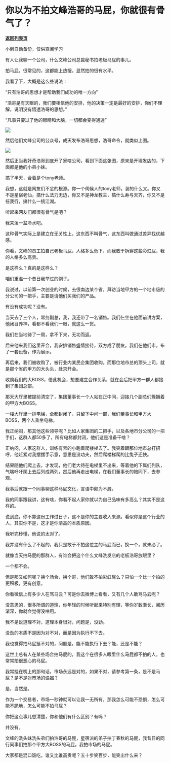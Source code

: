 # 你以为不拍文峰浩哥的马屁，你就很有骨气了？

[**返回列表页**](/gzh/记忆承载3)

小懒自动备份，仅供查阅学习

有人让我聊一个公司，什么文峰公司总裁秘书拍老板马屁的事儿。  

  

拍马屁，很常见的，这都能上热搜，显然拍的很有水平。

  

我看了下，大概是这么些说法：  

  

“只有浩哥的思想才是帮助我们成功的唯一方向”

  

“浩哥是有天眼的，我们要相信他的安排，他的决策一定是最好的安排，你们不理解，说明没有悟透浩哥的思想。”

  

“凡事只要过了他的眼睛和大脑，一切都会变得通透”

  

![](https://mmbiz.qpic.cn/mmbiz_png/R5G41XEd3GjwdzEUtyCibyH4YlKmXZTsiagajltzMfSTZ3PxlF109WtUVMDLtotLABSs3lJcmIOWCh5KoYUG3lLw/640?wx_fmt=png)

  

然后他们文峰公司的公众号，成天发布浩哥思想，浩哥命令，就类似上图。

  

![](https://mmbiz.qpic.cn/mmbiz_jpg/R5G41XEd3GjwdzEUtyCibyH4YlKmXZTsiaW0MicUzvicaIjicjss8HUeZVKGbaHSGic43MSat3lFOMVSdyxj0PYSLIiag/640?wx_fmt=jpeg)

  

然后正当我好奇浩哥到底开了家啥公司，看到下面这张图，原来是开理发店的，下面都是他的小弟小妹。

  

搞了半天，合着是个tony老师。  

  

我想，这就是网友们不忿的根源。你一个伺候人的tony老师，装的什么叉。你又不是星宿老仙，搞什么法力无边，你又不是神龙教主，搞什么寿与天齐，你又不是任我行，搞什么一统江湖。

  

听起来网友们都很有骨气是吧？  

  

我来泼一盆冷水吧。  

  

这种骨气实际上是建立在无关性上，这东西不叫骨气，这东西叫做通过差异找优越感。

  

你看，文峰的员工拍自己老板马屁，人格多么低下，而我敢于拆穿这些彩虹屁，我的人格多么高贵。

  

是这样么？真的是这样么？

  

咱们重温一个昔日我举过的例子。

  

我说过，以前第一次创业的时候，去很南边某个省，拜访当地甲方的一个地市级的分公司的一把手，主要是请他们买我们的产品。

  

有没有成功呢？没有。  

  

当天去了三个人，常务副总，我，我还带了一名销售。我们仨坐在他面前讲方案，他闭目养神，看都不看我们一眼，就这么一货。

  

我们在当地待了一周，拿不下来，无功而返。

  

后来他来我们这里开会，我安排销售盛情接待，双方成了朋友。我们在他们市，布了一套设备，作为展示。

  

再后来，我们被收购了，被行业内某民企集团收购。而那位地市总的顶头上司，就是那个省的甲方的大头头，赴京开会。

  

收购我们的大BOSS，借此机会，想要建立合作关系，就在会后把甲方一群人都接到了集团总部。

  

那天大厅里被提前清空了，集团董事长一个人站在正中间，迎接几个副总们簇拥着的甲方大BOSS。  

  

一楼大厅里一排电梯，全都封闭了，只留下中间一部，我们董事长和甲方大BOSS，两个人乘坐电梯。  

  

我正纳闷，那其他这些领导呢？比如人家集团的二把手，以及各地市分公司的一把手们，这群人都50多了，所有电梯都封闭，他们这是准备干啥？

  

正纳闷，人家这群人，训练有素的小跑着爬楼梯去了。我笑着跟那位地市总打招呼，他赶紧对我摆摆手示意，意思是没功夫，然后爬楼梯爬的比兔子还快。

  

结果随他们爬上去，才发现，他们老大待在电梯里不出来，等着他的下属们列队，气喘吁吁爬上去后列成两列，然后他再走出电梯，在我们董事长的陪同下，去参观。  

  

我事后就跟一个同事聊这种马屁文化，言语中颇为不屑。

  

我的同事跟我讲，这有啥，你看不起人家你就以为自己品味有多高么？其实不是这样的。

  

说到底，你不靠这份工作过日子，这不是你的主要收入来源。看似你是这个行业的人，其实你不是，这才是你清高的本质原因。  

  

我听完秒懂，他说的太对了。  

  

我并没有什么了不起的，我只是敢于不拍这位主的马屁而已，换一个，就未必了。  

  

就像当天拍马屁的那群人，有谁会把这个什么文峰洗发店的老板浩哥放眼里？

  

一个都不会。  

  

但是那又如何呢？换个场合，换个哥，他们敢不拍彩虹屁么？只怕一个比一个拍的更积极，更有创意。

  

你看微信上有多少人在骂马云？可是你去微博上看看，又有几个人敢骂马云呢？

  

没意思的，很多所谓的道理，你年轻的时候听起来特别有理，等你岁数渐长，阅历渐深，你就会觉得没啥用。  

  

我不是说道理不对，道理本身很对，问题是，没劲。

  

没劲的本质不是因为对不对，而是因为执行不下去。

  

我也觉得拍马屁挺不对的，问题是，能不能执行下去？能，还是不能？  

  

这世上总有人在某些场合拍马屁的，我这个在很多人眼里什么马屁都不拍的人，也常常拍很恶心的马屁。  

  

我常挂在嘴上的那句话，市场永远是对的，如果不对，请参考第一条，是不是马屁？是不是对市场的谄媚？

  

是，当然是。  

  

作为一个交易者，市场一秒钟就可以让我一无所有，那我怎么可能不恐惧，怎么可能不跪地，怎么可能不拍马屁？  

  

你把这点事儿想清楚，你和他们有什么区别？有吗？  

  

并没有。

  

文峰的洗头妹洗头弟们拍浩哥的马屁，星宿派的弟子拍丁春秋的马屁，我昔日的同行同事们拍那个甲方大BOSS的马屁，我拍市场的马屁。  

  

大家都是混口饭吃，谁又比谁高贵呢？五十步笑百步，能笑出什么来？

